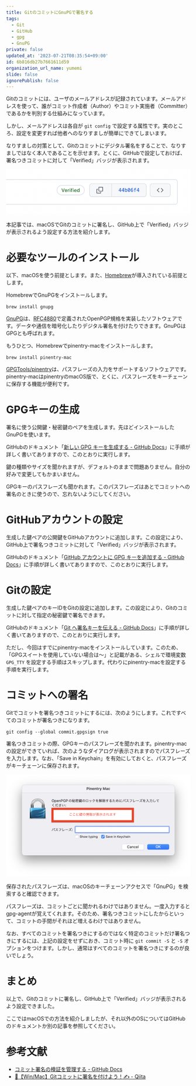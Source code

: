```yaml
---
title: GitのコミットにGnuPGで署名する
tags:
  - Git
  - GitHub
  - gpg
  - GnuPG
private: false
updated_at: '2023-07-21T08:35:54+09:00'
id: 6b816db27b7661611d59
organization_url_name: yumemi
slide: false
ignorePublish: false
---
```

Gitのコミットには、ユーザのメールアドレスが記録されています。メールアドレスを使って、誰がコミット作成者（Author）やコミット実施者（Committer）であるかを判別する仕組みになっています。

しかし、メールアドレスは各自が `git config` で設定する属性です。実のところ、設定を変更すれば他者へのなりすましが簡単にできてしまいます。

なりすましの対策として、Gitのコミットにデジタル署名をすることで、なりすましではなく本人であることを示せます。とくに、GitHubで設定しておけば、署名つきコミットに対して「Verified」バッジが表示されます。

![GitHubのVerifiedバッジ](https://raw.githubusercontent.com/usami-k/qiita-contents/main/images/git_gpg_sign_images/git_gpg_sign_verified.png)

本記事では、macOSでGitのコミットに署名し、GitHub上で「Verified」バッジが表示されるよう設定する方法を紹介します。

# 必要なツールのインストール

以下、macOSを使う前提とします。また、[Homebrew](https://brew.sh/)が導入されている前提とします。

HomebrewでGnuPGをインストールします。

```
brew install gnupg
```

[GnuPG](https://gnupg.org/)は、[RFC4880](https://www.rfc-editor.org/rfc/rfc4880.html)で定義されたOpenPGP規格を実装したソフトウェアです。データや通信を暗号化したりデジタル署名を付けたりできます。GnuPGはGPGとも呼ばれます。

もうひとつ、Homebrewでpinentry-macをインストールします。

```
brew install pinentry-mac
```

[GPGTools/pinentry](https://github.com/GPGTools/pinentry)は、パスフレーズの入力をサポートするソフトウェアです。pinentry-macはpinentryのmacOS版で、とくに、パスフレーズをキーチェーンに保存する機能が便利です。

# GPGキーの生成

署名に使う公開鍵・秘密鍵のペアを生成します。先ほどインストールしたGnuPGを使います。

GitHubのドキュメント「[新しい GPG キーを生成する - GitHub Docs](https://docs.github.com/ja/authentication/managing-commit-signature-verification/generating-a-new-gpg-key)」に手順が詳しく書いてありますので、このとおりに実行します。

鍵の種類やサイズを聞かれますが、デフォルトのままで問題ありません。自分の好みで変更してもかまいません。

GPGキーのパスフレーズも聞かれます。このパスフレーズはあとでコミットへの署名のときに使うので、忘れないようにしてください。

# GitHubアカウントの設定

生成した鍵ペアの公開鍵をGitHubアカウントに追加します。この設定により、GitHub上で署名つきコミットに対して「Verified」バッジが表示されます。

GitHubのドキュメント「[GitHub アカウントに GPG キーを追加する - GitHub Docs](https://docs.github.com/ja/authentication/managing-commit-signature-verification/adding-a-gpg-key-to-your-github-account)」に手順が詳しく書いてありますので、このとおりに実行します。

# Gitの設定

生成した鍵ペアのキーIDをGitの設定に追加します。この設定により、Gitのコミットに対して指定の秘密鍵で署名できます。

GitHubのドキュメント「[Git へ署名キーを伝える - GitHub Docs](https://docs.github.com/ja/authentication/managing-commit-signature-verification/telling-git-about-your-signing-key)」に手順が詳しく書いてありますので、このとおりに実行します。

ただし、今回はすでにpinentry-macをインストールしています。このため、「GPGスイートを使用していない場合は〜」と記載がある、シェルで環境変数 `GPG_TTY` を設定する手順はスキップします。代わりにpinentry-macを設定する手順を実行します。

# コミットへの署名

Gitでコミットを署名つきコミットにするには、次のようにします。これですべてのコミットが署名つきになります。

```
git config --global commit.gpgsign true
```

署名つきコミットの際、GPGキーのパスフレーズを聞かれます。pinentry-macの設定ができていれば、次のようなダイアログが表示されますのでパスフレーズを入力します。なお、「Save in Keychain」を有効にしておくと、パスフレーズがキーチェーンに保存されます。

![pinentry-macのダイアログ](https://raw.githubusercontent.com/usami-k/qiita-contents/main/images/git_gpg_sign_images/git_gpg_sign_pinentry.png)

保存されたパスフレーズは、macOSのキーチェーンアクセスで「GnuPG」を検索すると確認できます。

パスフレーズは、コミットごとに聞かれるわけではありません。一度入力するとgpg-agentが覚えてくれます。そのため、署名つきコミットにしたからといって、コミットの手間がそれほど増えるわけではありません。

なお、すべてのコミットを署名つきにするのではなく特定のコミットだけ署名つきにするには、上記の設定をせずにおき、コミット時に `git commit -S` と `-S` オプションをつけます。しかし、通常はすべてのコミットを署名つきにするのが良いでしょう。


# まとめ

以上で、Gitのコミットに署名し、GitHub上で「Verified」バッジが表示されるよう設定できました。

ここではmacOSでの方法を紹介しましたが、それ以外のOSについてはGitHubのドキュメントか別の記事を参照してください。

# 参考文献

- [コミット署名の検証を管理する - GitHub Docs](https://docs.github.com/ja/authentication/managing-commit-signature-verification)
- [🔰【Win/Mac】Gitコミットに署名を付けよう！✍ - Qiita](https://qiita.com/heppokofrontend/items/13f269f536fdaf9226c4)
